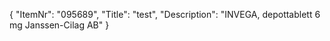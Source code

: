 {
  "ItemNr": "095689",
  "Title": "test",
  "Description": "INVEGA, depottablett 6 mg Janssen-Cilag AB"
}